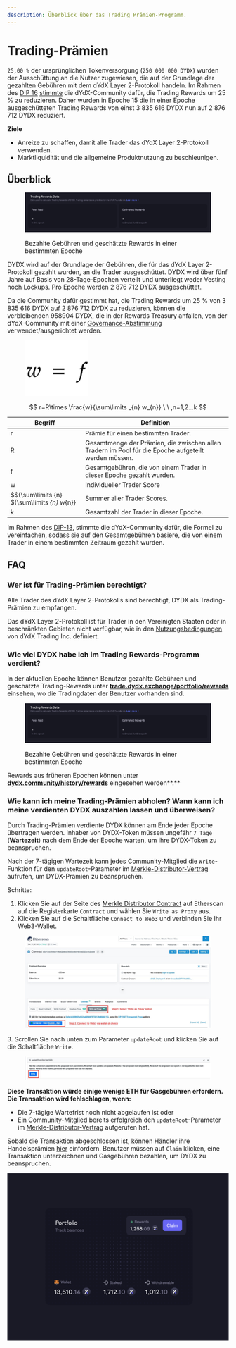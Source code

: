 ```yaml
---
description: Überblick über das Trading Prämien-Programm.
---
```


# Trading-Prämien

`25,00 %` der ursprünglichen Tokenversorgung (`250 000 000 DYDX`) wurden der Ausschüttung an die Nutzer zugewiesen, die auf der Grundlage der gezahlten Gebühren mit dem dYdX Layer 2-Protokoll handeln. Im Rahmen des [DIP 16](https://github.com/dydxfoundation/dip/blob/master/content/dips/DIP-16.md) [stimmte](https://dydx.community/dashboard/proposal/8) die dYdX-Community dafür, die Trading Rewards um 25 % zu reduzieren. Daher wurden in Epoche 15 die in einer Epoche ausgeschütteten Trading Rewards von einst 3 835 616 DYDX nun auf 2 876 712 DYDX reduziert.

**Ziele**

* Anreize zu schaffen, damit alle Trader das dYdX Layer 2-Protokoll verwenden.
* Marktliquidität und die allgemeine Produktnutzung zu beschleunigen.

## **Überblick**

<figure><img src="../.gitbook/assets/1-fees-paid-estimated-rewards.png" alt=""><figcaption><p>Bezahlte Gebühren und geschätzte Rewards in einer bestimmten Epoche</p></figcaption></figure>

DYDX wird auf der Grundlage der Gebühren, die für das dYdX Layer 2-Protokoll gezahlt wurden, an die Trader ausgeschüttet. DYDX wird über fünf Jahre auf Basis von 28-Tage-Epochen verteilt und unterliegt weder Vesting noch Lockups. Pro Epoche werden 2 876 712 DYDX ausgeschüttet.

Da die Community dafür gestimmt hat, die Trading Rewards um 25 % von 3 835 616 DYDX auf 2 876 712 DYDX zu reduzieren, können die verbleibenden 958904 DYDX, die in der Rewards Treasury anfallen, von der dYdX-Community mit einer [Governance-Abstimmung](https://docs.dydx.community/dydx-governance/voting-and-governance/governance-parameters) verwendet/ausgerichtet werden.

<figure><img src="../.gitbook/assets/1-trading-rewards-formula-new.png" alt=""><figcaption></figcaption></figure>

$$ r=R\times \frac{w}{\sum\limits _{n} w_{n}} \ \ ,n=1,2...k $$

| Begriff | Definition |
| ---------------------------- | ----------------------------------------------------------------------- |
| r | Prämie für einen bestimmten Trader. |
| R | Gesamtmenge der Prämien, die zwischen allen Tradern im Pool für die Epoche aufgeteilt werden müssen. |
| f | Gesamtgebühren, die von einem Trader in dieser Epoche gezahlt wurden. |
| w | Individueller Trader Score |
| $${\sum\limits {n} ${\sum\limits _{n} w_{n}} | Summer aller Trader Scores. |
| k | Gesamtzahl der Trader in dieser Epoche. |

Im Rahmen des [DIP-13](https://github.com/dydxfoundation/dip/blob/master/content/dips/DIP-13.md), stimmte die dYdX-Community dafür, die Formel zu vereinfachen, sodass sie auf den Gesamtgebühren basiere, die von einem Trader in einem bestimmten Zeitraum gezahlt wurden.

## FAQ

### Wer ist für Trading-Prämien berechtigt?

Alle Trader des dYdX Layer 2-Protokolls sind berechtigt, DYDX als Trading-Prämien zu empfangen.

Das dYdX Layer 2-Protokoll ist für Trader in den Vereinigten Staaten oder in beschränkten Gebieten nicht verfügbar, wie in den [Nutzungsbedingungen](https://dydx.exchange/terms) von dYdX Trading Inc. definiert.

### Wie viel DYDX habe ich im Trading Rewards-Programm verdient?

In der aktuellen Epoche können Benutzer gezahlte Gebühren und geschätzte Trading-Rewards unter [**trade.dydx.exchange/portfolio/rewards**](https://trade.dydx.exchange/portfolio/rewards) einsehen, wo die Tradingdaten der Benutzer vorhanden sind.

<figure><img src="../.gitbook/assets/1-fees-paid-estimated-rewards.png" alt=""><figcaption><p>Bezahlte Gebühren und geschätzte Rewards in einer bestimmten Epoche</p></figcaption></figure>

Rewards aus früheren Epochen können unter [**dydx.community/history/rewards**](https://dydx.community/history/rewards) eingesehen werden**.**

### Wie kann ich meine Trading-Prämien abholen? Wann kann ich meine verdienten DYDX auszahlen lassen und überweisen?

Durch Trading-Prämien verdiente DYDX können am Ende jeder Epoche übertragen werden. Inhaber von DYDX-Token müssen ungefähr `7 Tage` (**Wartezeit**) nach dem Ende der Epoche warten, um ihre DYDX-Token zu beanspruchen.

Nach der 7-tägigen Wartezeit kann jedes Community-Mitglied die `Write`-Funktion für den `updateRoot`-Parameter im [Merkle-Distributor-Vertrag](https://etherscan.io/address/0x01d3348601968ab85b4bb028979006eac235a588#writeProxyContract) aufrufen, um DYDX-Prämien zu beanspruchen.

Schritte:

1. Klicken Sie auf der Seite des [Merkle Distributor Contract](https://etherscan.io/address/0x01d3348601968ab85b4bb028979006eac235a588#writeProxyContract) auf Etherscan auf die Registerkarte `Contract` und wählen Sie `Write as Proxy` aus.
2. Klicken Sie auf die Schaltfläche `Connect to Web3` und verbinden Sie Ihr Web3-Wallet.

<figure><img src="../.gitbook/assets/merkle-distributor-contract.jpeg" alt=""><figcaption></figcaption></figure>

3\. Scrollen Sie nach unten zum Parameter `updateRoot` und klicken Sie auf die Schaltfläche `Write`.

<figure><img src="../.gitbook/assets/updateRoot-claiming.jpeg" alt=""><figcaption></figcaption></figure>

**Diese Transaktion würde einige wenige ETH für Gasgebühren erfordern. Die Transaktion wird fehlschlagen, wenn:**

* Die 7-tägige Wartefrist noch nicht abgelaufen ist oder
* Ein Community-Mitglied bereits erfolgreich den `updateRoot`-Parameter im [Merkle-Distributor-Vertrag](https://etherscan.io/address/0x01d3348601968ab85b4bb028979006eac235a588#writeProxyContract) aufgerufen hat.

Sobald die Transaktion abgeschlossen ist, können Händler ihre Handelsprämien [hier](https://dydx.community/dashboard) einfordern. Benutzer müssen auf `Claim` klicken, eine Transaktion unterzeichnen und Gasgebühren bezahlen, um DYDX zu beanspruchen.

![Portfolio-Übersicht der Rewards](../.gitbook/assets/1-portfolio-overview-rewards.png)
